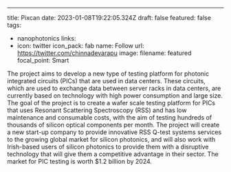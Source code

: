 ---
title: Pixcan
date: 2023-01-08T19:22:05.324Z
draft: false
featured: false
tags:
  - nanophotonics
links:
  - icon: twitter
    icon_pack: fab
    name: Follow
    url: https://twitter.com/chinnadevarapu
image:
  filename: featured
  focal_point: Smart
  
The   project aims to develop a new type of testing platform for photonic integrated circuits (PICs) that are used in data centers. These circuits, which are used to exchange data between server racks in data centers, are currently based on technology with high power consumption and large size. The goal of the project is to create a wafer scale testing platform for PICs that uses Resonant Scattering Spectroscopy (RSS) and has low maintenance and consumable costs, with the aim of testing hundreds of thousands of silicon optical components per month. The project will create a new start-up company to provide innovative RSS Q-test systems services to the growing global market for silicon photonics, and will also work with Irish-based users of silicon photonics to provide them with a disruptive technology that will give them a competitive advantage in their sector. The market for PIC testing is worth $1.2 billion by 2024.
